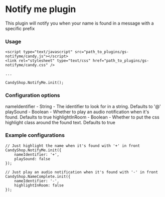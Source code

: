 # Notify me plugin
This plugin will notify you when your name is found in a message with a specific prefix

### Usage
    <script type="text/javascript" src="path_to_plugins/gs-notifyme/candy.js"></script>
    <link rel="stylesheet" type="text/css" href="path_to_plugins/gs-notifyme/candy.css" />

    ...

    CandyShop.NotifyMe.init();

### Configuration options
nameIdentifier - String - The identifier to look for in a string. Defaults to '@'
playSound - Boolean - Whether to play an audio notification when it's found. Defaults to true
highlightInRoom - Boolean - Whether to put the css highlight class around the found text. Defaults to true

### Example configurations

    // Just highlight the name when it's found with '+' in front
    CandyShop.NotifyMe.init({
        nameIdentifier: '+',
        playSound: false
    });

    // Just play an audio notification when it's found with '-' in front
    CandyShop.NameComplete.init({
        nameIdentifier: '-',
        highlightInRoom: false
    });